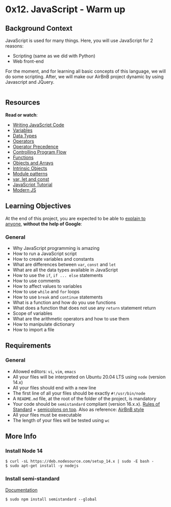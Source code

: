 <h1 class="gap">0x12. JavaScript - Warm up</h1>
<h2>Background Context</h2>
<p>JavaScript is used for many things. Here, you will use JavaScript for 2 reasons:</p>
<ul>
<li>Scripting (same as we did with Python)</li>
<li>Web front-end</li>
</ul>
<p>For the moment, and for learning all basic concepts of this language, we will do some scripting. After, we will make our AirBnB project dynamic by using Javascript and JQuery.</p>
<p><img src="https://s3.amazonaws.com/intranet-projects-files/holbertonschool-higher-level_programming+/303/Javascript-535.png.jpeg" alt="" /></p>
<h2>Resources</h2>
<p><strong>Read or watch</strong>:</p>
<ul>
<li><a title="Writing JavaScript Code" href="https://intranet.hbtn.io/rltoken/OdMLtl6Y9mpQkaoEqJCRSg" target="_blank">Writing JavaScript Code</a></li>
<li><a title="Variables" href="https://intranet.hbtn.io/rltoken/iE6zaLw7pybp648IfRmk5Q" target="_blank">Variables</a></li>
<li><a title="Data Types" href="https://intranet.hbtn.io/rltoken/4td1BbZAYn4Dldi6k0CY7A" target="_blank">Data Types</a></li>
<li><a title="Operators" href="https://intranet.hbtn.io/rltoken/OdMLtl6Y9mpQkaoEqJCRSg" target="_blank">Operators</a></li>
<li><a title="Operator Precedence" href="https://intranet.hbtn.io/rltoken/ALCoiVRvxmsjdqCUdWC_lg" target="_blank">Operator Precedence</a></li>
<li><a title="Controlling Program Flow" href="https://intranet.hbtn.io/rltoken/Nlfhdy6Thyu_WgtBSqoAUw" target="_blank">Controlling Program Flow</a></li>
<li><a title="Functions" href="https://intranet.hbtn.io/rltoken/Ta66PZ6_16K3q99oELvjkQ" target="_blank">Functions</a></li>
<li><a title="Objects and Arrays" href="https://intranet.hbtn.io/rltoken/osu583B5jskDVwmcm50-NQ" target="_blank">Objects and Arrays</a></li>
<li><a title="Intrinsic Objects" href="https://intranet.hbtn.io/rltoken/osu583B5jskDVwmcm50-NQ" target="_blank">Intrinsic Objects</a></li>
<li><a title="Module patterns" href="https://intranet.hbtn.io/rltoken/mduSK-WOoRe6WohU1p2zZQ" target="_blank">Module patterns</a></li>
<li><a title="var, let and const" href="https://intranet.hbtn.io/rltoken/kNWuHjyUvjr74wU2hBqd_A" target="_blank">var, let and const</a></li>
<li><a title="JavaScript Tutorial" href="https://intranet.hbtn.io/rltoken/qkp1hdLiI8DJje88bxcL6w" target="_blank">JavaScript Tutorial</a></li>
<li><a title="Modern JS" href="https://intranet.hbtn.io/rltoken/ieSajamJQ-Nv3XzcS_d5lA" target="_blank">Modern JS</a></li>
</ul>
<h2>Learning Objectives</h2>
<p>At the end of this project, you are expected to be able to&nbsp;<a title="explain to anyone" href="https://intranet.hbtn.io/rltoken/kr1GDINhryJdjBSzQxCv0w" target="_blank">explain to anyone</a>,&nbsp;<strong>without the help of Google</strong>:</p>
<h3>General</h3>
<ul>
<li>Why JavaScript programming is amazing</li>
<li>How to run a JavaScript script</li>
<li>How to create variables and constants</li>
<li>What are differences between&nbsp;<code>var</code>,&nbsp;<code>const</code>&nbsp;and&nbsp;<code>let</code></li>
<li>What are all the data types available in JavaScript</li>
<li>How to use the&nbsp;<code>if</code>,&nbsp;<code>if ... else</code>&nbsp;statements</li>
<li>How to use comments</li>
<li>How to affect values to variables</li>
<li>How to use&nbsp;<code>while</code>&nbsp;and&nbsp;<code>for</code>&nbsp;loops</li>
<li>How to use&nbsp;<code>break</code>&nbsp;and&nbsp;<code>continue</code>&nbsp;statements</li>
<li>What is a function and how do you use functions</li>
<li>What does a function that does not use any&nbsp;<code>return</code>&nbsp;statement return</li>
<li>Scope of variables</li>
<li>What are the arithmetic operators and how to use them</li>
<li>How to manipulate dictionary</li>
<li>How to import a file</li>
</ul>
<h2>Requirements</h2>
<h3>General</h3>
<ul>
<li>Allowed editors:&nbsp;<code>vi</code>,&nbsp;<code>vim</code>,&nbsp;<code>emacs</code></li>
<li>All your files will be interpreted on Ubuntu 20.04 LTS using&nbsp;<code>node</code>&nbsp;(version 14.x)</li>
<li>All your files should end with a new line</li>
<li>The first line of all your files should be exactly&nbsp;<code>#!/usr/bin/node</code></li>
<li>A&nbsp;<code>README.md</code>&nbsp;file, at the root of the folder of the project, is mandatory</li>
<li>Your code should be&nbsp;<code>semistandard</code>&nbsp;compliant (version 16.x.x).&nbsp;<a title="Rules of Standard" href="https://intranet.hbtn.io/rltoken/EK3q1S4Ouo08kTMI42cSig" target="_blank">Rules of Standard</a>&nbsp;+&nbsp;<a title="semicolons on top" href="https://intranet.hbtn.io/rltoken/FuXjfOYe18hUXCDoyMxBSg" target="_blank">semicolons on top</a>. Also as reference:&nbsp;<a title="AirBnB style" href="https://intranet.hbtn.io/rltoken/iIDdBVB4HNhPpb_5e5L-Qg" target="_blank">AirBnB style</a></li>
<li>All your files must be executable</li>
<li>The length of your files will be tested using&nbsp;<code>wc</code></li>
</ul>
<h2>More Info</h2>
<h3>Install Node 14</h3>
<pre><code>$ curl -sL https://deb.nodesource.com/setup_14.x | sudo -E bash -
$ sudo apt-get install -y nodejs
</code></pre>
<h3>Install semi-standard</h3>
<p><a title="Documentation" href="https://intranet.hbtn.io/rltoken/FuXjfOYe18hUXCDoyMxBSg" target="_blank">Documentation</a></p>
<pre><code>$ sudo npm install semistandard --global</code></pre>